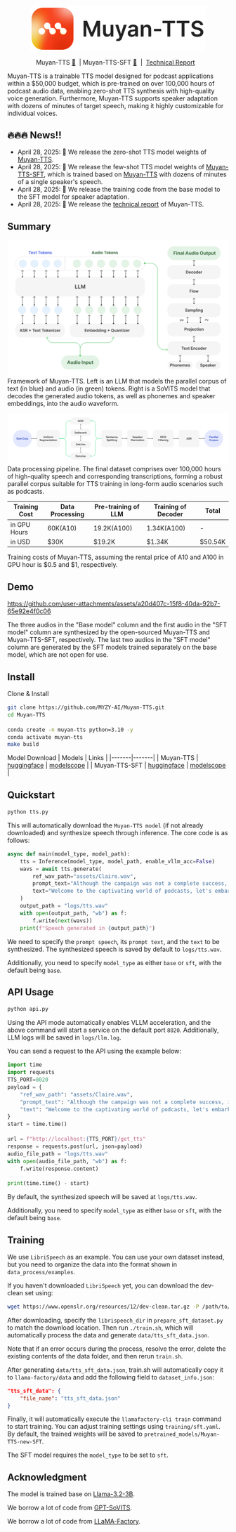 <p align="center">
    <img src="assets/logo.png" width="400"/>
<p>

<p align="center">
Muyan-TTS <a href="https://huggingface.co/MYZY-AI/Muyan-TTS">🤗</a>&nbsp; | Muyan-TTS-SFT <a href="https://huggingface.co/MYZY-AI/Muyan-TTS-SFT">🤗</a>&nbsp; | &nbsp;<a href="">Technical Report</a> &nbsp;&nbsp;
</p>

Muyan-TTS is a trainable TTS model designed for podcast applications within a $50,000 budget, which is pre-trained on over 100,000 hours of podcast audio data, enabling zero-shot TTS synthesis with high-quality voice generation. Furthermore, Muyan-TTS supports speaker adaptation with dozens of minutes of target speech, making it highly customizable for individual voices.

## 🔥🔥🔥 News!!

* April 28, 2025: 👋 We release the zero-shot TTS model weights of [Muyan-TTS](https://huggingface.co/MYZY-AI/Muyan-TTS).
* April 28, 2025: 👋 We release the few-shot TTS model weights of [Muyan-TTS-SFT](https://huggingface.co/MYZY-AI/Muyan-TTS-SFT), which is trained based on [Muyan-TTS](https://huggingface.co/MYZY-AI/Muyan-TTS) with dozens of minutes of a single speaker's speech.
* April 28, 2025: 👋 We release the training code from the base model to the SFT model for speaker adaptation.
* April 28, 2025: 👋 We release the [technical report]() of Muyan-TTS.

## Summary

![Framework](assets/framework.png)
Framework of Muyan-TTS. Left is an LLM that models the parallel corpus of text (in blue) and audio (in green) tokens. Right is a SoVITS model that decodes the generated audio tokens, as well as phonemes and speaker embeddings, into the audio waveform.

![Pipeline](assets/pipeline.png)
Data processing pipeline. The final dataset comprises over 100,000 hours of high-quality speech and corresponding transcriptions, forming a robust parallel corpus suitable for TTS training in long-form audio scenarios such as podcasts.

| Training Cost   | Data Processing   | Pre-training of LLM| Training of Decoder | Total |
|-------|-------|-------|-------|-------|
| in GPU Hours   | 60K(A10)   | 19.2K(A100)| 1.34K(A100) | - |
| in USD   | $30K   | $19.2K| $1.34K | $50.54K |

Training costs of Muyan-TTS, assuming the rental price of A10 and A100 in GPU hour is $0.5 and $1, respectively.

## Demo

https://github.com/user-attachments/assets/a20d407c-15f8-40da-92b7-65e92e4f0c06

The three audios in the "Base model" column and the first audio in the "SFT model" column are synthesized by the open-sourced Muyan-TTS and Muyan-TTS-SFT, respectively. The last two audios in the "SFT model" column are generated by the SFT models trained separately on the base model, which are not open for use.

## Install
Clone & Install
```sh
git clone https://github.com/MYZY-AI/Muyan-TTS.git
cd Muyan-TTS

conda create -n muyan-tts python=3.10 -y
conda activate muyan-tts
make build
```

Model Download
| Models   | Links   |
|-------|-------|
| Muyan-TTS   | [huggingface](https://huggingface.co/MYZY-AI/Muyan-TTS) \| [modelscope](https://modelscope.cn/models/MYZY-AI/Muyan-TTS)   |
| Muyan-TTS-SFT   | [huggingface](https://huggingface.co/MYZY-AI/Muyan-TTS-SFT) \| [modelscope](https://modelscope.cn/models/MYZY-AI/Muyan-TTS-SFT)   |


## Quickstart
```py
python tts.py
```
This will automatically download the ```Muyan-TTS model``` (if not already downloaded) and synthesize speech through inference. The core code is as follows:
```py
async def main(model_type, model_path):
    tts = Inference(model_type, model_path, enable_vllm_acc=False)
    wavs = await tts.generate(
        ref_wav_path="assets/Claire.wav",
        prompt_text="Although the campaign was not a complete success, it did provide Napoleon with valuable experience and prestige.",
        text="Welcome to the captivating world of podcasts, let's embark on this exciting journey together."
    )
    output_path = "logs/tts.wav"
    with open(output_path, "wb") as f:
        f.write(next(wavs))  
    print(f"Speech generated in {output_path}")
```
We need to specify the ```prompt speech```, its ```prompt text```, and the ```text``` to be synthesized. The synthesized speech is saved by default to ```logs/tts.wav```.

Additionally, you need to specify ```model_type``` as either ```base``` or ```sft```, with the default being ```base```.

## API Usage
```py
python api.py
```
Using the API mode automatically enables VLLM acceleration, and the above command will start a service on the default port ```8020```. Additionally, LLM logs will be saved in ```logs/llm.log```.

You can send a request to the API using the example below:
```py
import time
import requests
TTS_PORT=8020
payload = {
    "ref_wav_path": "assets/Claire.wav",
    "prompt_text": "Although the campaign was not a complete success, it did provide Napoleon with valuable experience and prestige.",
    "text": "Welcome to the captivating world of podcasts, let's embark on this exciting journey together."
}
start = time.time()

url = f"http://localhost:{TTS_PORT}/get_tts"
response = requests.post(url, json=payload)
audio_file_path = "logs/tts.wav"
with open(audio_file_path, "wb") as f:
    f.write(response.content)
    
print(time.time() - start)
```

By default, the synthesized speech will be saved at ```logs/tts.wav```.

Additionally, you need to specify ```model_type``` as either ```base``` or ```sft```, with the default being ```base```.

## Training

We use ```LibriSpeech``` as an example. You can use your own dataset instead, but you need to organize the data into the format shown in ```data_process/examples```.

If you haven't downloaded ```LibriSpeech``` yet, you can download the dev-clean set using:
```sh
wget https://www.openslr.org/resources/12/dev-clean.tar.gz -P /path/to/save
```
After downloading, specify the ```librispeech_dir``` in ```prepare_sft_dataset.py``` to match the download location. Then run ```./train.sh```, which will automatically process the data and generate ```data/tts_sft_data.json```.

Note that if an error occurs during the process, resolve the error, delete the existing contents of the data folder, and then rerun ```train.sh```.

After generating ```data/tts_sft_data.json```, train.sh will automatically copy it to ```llama-factory/data``` and add the following field to ```dataset_info.json```:
```json
"tts_sft_data": {
    "file_name": "tts_sft_data.json"
}
```
Finally, it will automatically execute the ```llamafactory-cli train``` command to start training. You can adjust training settings using ```training/sft.yaml```. By default, the trained weights will be saved to ```pretrained_models/Muyan-TTS-new-SFT```.

The SFT model requires the ```model_type``` to be set to ```sft```.

## Acknowledgment

The model is trained base on [Llama-3.2-3B](https://huggingface.co/meta-llama/Llama-3.2-3B).

We borrow a lot of code from [GPT-SoVITS](https://github.com/RVC-Boss/GPT-SoVITS).

We borrow a lot of code from [LLaMA-Factory](https://github.com/hiyouga/LLaMA-Factory).
